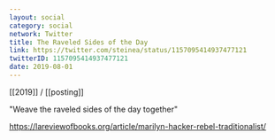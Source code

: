 ```yaml
---
layout: social
category: social
network: Twitter
title: The Raveled Sides of the Day
link: https://twitter.com/steinea/status/1157095414937477121
twitterID: 1157095414937477121
date: 2019-08-01
---
```


[[2019]] / [[posting]]

"Weave the raveled sides of the day together"

<https://lareviewofbooks.org/article/marilyn-hacker-rebel-traditionalist/>
